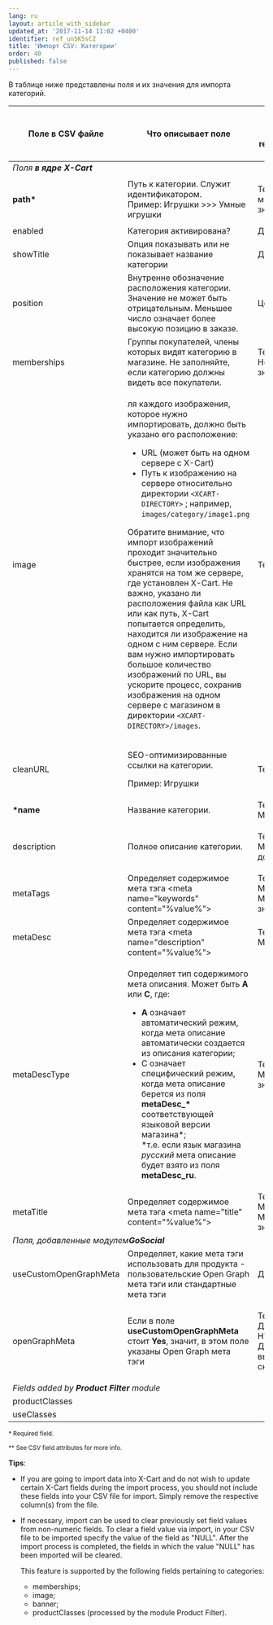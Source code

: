 ```yaml
---
lang: ru
layout: article_with_sidebar
updated_at: '2017-11-14 11:02 +0400'
identifier: ref_un5K5sCZ
title: 'Импорт CSV: Категории'
order: 40
published: false
---
```

В таблице ниже представлены поля и их значения для импорта категорий.

<table class="ui celled padded compact small table">
  <thead>
    <tr>
      <th class="confluenceTh">Поле в CSV файле</th>
      <th colspan="1" class="confluenceTh">Что описывает поле</th>
      <th colspan="1" class="confluenceTh" markdown="1">{% link 'Значение поля' ref_2LwMTTTW %}</th>
    </tr>
  </thead>
  <tbody>
    <tr>
      <td colspan="3" class="confluenceTd"><em> Поля <strong>в ядре X-Cart</strong></em>
      </td>
    </tr>
    <tr>
      <td colspan="1" class="confluenceTd"><strong>path*</strong>
      </td>
      <td colspan="1" class="confluenceTd">Путь к категории. Служит идентификатором.
        <br>Пример: Игрушки &gt;&gt;&gt; Умные игрушки&nbsp;</td>
      <td colspan="1" class="confluenceTd">
        <p>Текст,
          <br>максимум 32 знака</p>
      </td>
    </tr>
    <tr>
      <td colspan="1" class="confluenceTd">enabled</td>
      <td colspan="1" class="confluenceTd">Категория активирована?</td>
      <td colspan="1" class="confluenceTd">Да/Нет</td>
    </tr>
    <tr>
      <td colspan="1" class="confluenceTd">showTitle</td>
      <td colspan="1" class="confluenceTd">Опция показывать или не показывает название категории</td>
      <td colspan="1" class="confluenceTd">Да/Нет</td>
    </tr>
    <tr>
      <td colspan="1" class="confluenceTd">position</td>
      <td colspan="1" class="confluenceTd">Внутренне обозначение расположения категории. Значение не может быть отрицательным. Меньшее число означает более высокую позицию в заказе.</td>
      <td colspan="1" class="confluenceTd">Целое число</td>
    </tr>
    <tr>
      <td colspan="1" class="confluenceTd">memberships</td>
      <td colspan="1" class="confluenceTd">Группы покупателей, члены которых видят категорию в магазине. Не заполняйте, если категорию должны видеть все покупатели.</span>
      </td>
      <td colspan="1" class="confluenceTd">Текст,
        <br>Несколько значений&nbsp;</td>
    </tr>
    <tr>
      <td class="confluenceTd">image</td>
      <td colspan="1" class="confluenceTd">
        <p>ля каждого изображения, которое нужно импортировать, должно быть указано его расположение:</p>
        <ul>
          <li> URL (может быть  на одном сервере с X-Cart)</li>
          <li>Путь к изображению на сервере относительно директории <code>&lt;XCART-DIRECTORY&gt;</code> ; например, <code>images/category/image1.png</code></li>
        </ul>
        <p>Обратите внимание, что импорт изображений проходит значительно быстрее, если изображения хранятся на том же сервере, где установлен X-Cart. Не важно, указано ли расположения файла как URL или как путь, X-Cart попытается определить, находится ли изображение  на одном с ним сервере. Если вам нужно импортировать большое количество изображений по URL,  вы ускорите процесс, сохранив изображения на одном сервере с магазином в директории <code>&lt;XCART-DIRECTORY&gt;/images</code>.</p>
      </td>
      <td class="confluenceTd">Текст</td>
    </tr>
    <tr>
      <td class="confluenceTd">cleanURL</td>
      <td class="confluenceTd">
        <p>SEO-оптимизированные ссылки на категории.</p>
        <p>Пример: Игрушки</p>
      </td>
      <td class="confluenceTd">Текст</td>
    </tr>
    <tr>
      <td class="confluenceTd"><strong>*name</strong>
      </td>
      <td class="confluenceTd">Название категории.</td>
      <td class="confluenceTd">Текст,
        <br>Мультиязычный&nbsp;</td>
    </tr>
    <tr>
      <td class="confluenceTd">description</td>
      <td colspan="1" class="confluenceTd">Полное описание категории.</td>
      <td colspan="1" class="confluenceTd">
        <p>Текст,
          <br>Мультиязычный,
          <br>допустим HTML&nbsp;</p>
      </td>
    </tr>
    <tr>
      <td class="confluenceTd">metaTags</td>
      <td class="confluenceTd"><span>Определяет содержимое мета тэга &lt;meta name="keywords" content="%value%"&gt; </span>
      </td>
      <td class="confluenceTd">Текст,
        <br>Мультиязычный,
        <br>Максимум 255 знаков&nbsp;</td>
    </tr>
    <tr>
      <td class="confluenceTd">metaDesc</td>
      <td class="confluenceTd">Определяет содержимое мета тэга &lt;meta name="description" content="%value%"&gt;</td>
      <td class="confluenceTd">Текст,
        <br>Мультиязычный&nbsp;</td>
    </tr>
    <tr>
      <td class="confluenceTd">metaDescType</td>
      <td class="confluenceTd">
        <p>Определяет тип содержимого мета описания. Может быть <strong>A </strong> или <strong>C</strong>, где:</p>
        <ul>
          <li><strong>A</strong> означает автоматический режим, когда мета описание автоматически создается из описания категории;</li>
          <li>C означает специфический режим, когда мета описание берется из поля <strong>metaDesc_* </strong>соответствующей языковой версии магазина*;
            <br>*т.е. если язык магазина <em>русский</em> мета описание будет взято из поля <strong>metaDesc_ru</strong>.</li>
        </ul>
      </td>
      <td class="confluenceTd">Текст,
        <br>Максимум 1 знак&nbsp;</td>
    </tr>
    <tr>
      <td class="confluenceTd">metaTitle</td>
      <td class="confluenceTd"><span>Определяет содержимое мета тэга &lt;meta name="title" content="%value%"&gt;</span>
      </td>
      <td class="confluenceTd">Текст<span>,</span>
        <br><span>Мультиязычный,</span>
        <br><span>Максимум 255 знаков&nbsp;</span>
      </td>
    </tr>
    <tr>
      <td colspan="3" class="confluenceTd"><em>Поля, добавленные модулем<strong>GoSocial</strong> </em>
      </td>
    </tr>
    <tr>
      <td class="confluenceTd"><span><span>useCustomOpenGraphMeta</span></span>
      </td>
      <td class="confluenceTd">Определяет, какие мета тэги использовать для продукта - пользовательские Open Graph мета тэги или стандартные мета тэги</td>
      <td class="confluenceTd">Да/Нет</td>
    </tr>
    <tr>
      <td class="confluenceTd"><span>openGraphMeta</span>
      </td>
      <td class="confluenceTd">Если в поле <strong><span>useCustomOpenGraphMeta</span></strong> стоит <strong>Yes</strong>, значит, в этом поле указаны Open Graph мета тэги</td>
      <td class="confluenceTd">
        <p>Текст,
          <br>Допустим HTML,
          <br>Допустимо выполнение скриптов&nbsp;</p>
      </td>
    </tr>
    <tr>
      <td colspan="3" class="confluenceTd"><em>Fields added by <strong>Product Filter</strong> module</em>
      </td>
    </tr>
    <tr>
      <td colspan="1" class="confluenceTd">productClasses</td>
      <td colspan="1" class="confluenceTd">&nbsp;</td>
      <td colspan="1" class="confluenceTd">&nbsp;</td>
    </tr>
    <tr>
      <td colspan="1" class="confluenceTd">useClasses</td>
      <td colspan="1" class="confluenceTd">&nbsp;</td>
      <td colspan="1" class="confluenceTd">&nbsp;</td>
    </tr>
  </tbody>
</table>

<sub>* Required field.</sub>

<sub markdown="1">** See CSV field attributes for more info.</sub>

**Tips**:

*   If you are going to import data into X-Cart and do not wish to update certain X-Cart fields during the import process, you should not include these fields into your CSV file for import. Simply remove the respective column(s) from the file.

*   If necessary, import can be used to clear previously set field values from non-numeric fields. To clear a field value via import, in your CSV file to be imported specify the value of the field as "NULL". After the import process is completed, the fields in which the value "NULL" has been imported will be cleared. 

    This feature is supported by the following fields pertaining to categories:

    *   memberships;
    *   image;
    *   banner;
    *   productClasses (processed by the module Product Filter).
